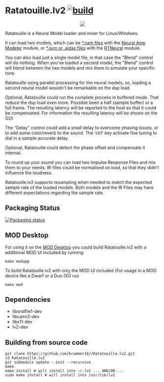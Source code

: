 # Ratatouille.lv2 [![build](https://github.com/brummer10/Ratatouille.lv2/actions/workflows/build.yml/badge.svg)](https://github.com/brummer10/Ratatouille.lv2/actions/workflows/build.yml)


<p align="center">
    <img src="https://github.com/brummer10/Ratatouille.lv2/blob/main/Ratatouille.png?raw=true" />
</p>

Ratatouille is a Neural Model loader and mixer for Linux/Windows.

It can load two models, which can be [*.nam files](https://tonehunt.org/models?tags%5B0%5D=nam) with the
[Neural Amp Modeler](https://github.com/sdatkinson/NeuralAmpModelerCore) module, or 
[*.json or .aidax files](https://tonehunt.org/models?tags%5B0%5D=aida-x) with the 
[RTNeural](https://github.com/jatinchowdhury18/RTNeural) module.

You can also load just a single model file, in that case the "Blend" control will do nothing.
When you've loaded a second model, the "Blend" control will blend between the two models and
mix them to simulate your specific tone.

Ratatouille using parallel processing for the neural models,
so, loading a second neural model wouldn't be remarkable on the dsp load.

Optional, Ratatouille could run the complete process in buffered mode. That reduce the dsp load
even more. Possible been a half (sample buffer) or a full frame. The resulting latency will be reported to the host
so that it could be compensated. For information the resulting latency will be shown on the GUI.

The "Delay" control could add a small delay to overcome phasing issues,
or to add some color/reverb to the sound. 
The 'ctrl' key activate fine tuning to dial in a sample accurate delay.

Optional, Ratatouille could detect the phase offset and compensate it internal.

To round up your sound you can load two Impulse Response Files and mix them to your needs.
IR-files could be normalised on load, so that they didn't influence the loudness. 

Ratatouille.lv2 supports resampling when needed to match the expected sample rate of the 
loaded models. Both models and the IR Files may have different expectations regarding the sample rate.

## Packaging Status

[![Packaging status](https://repology.org/badge/vertical-allrepos/ratatouille.lv2.svg?columns=3)](https://repology.org/project/ratatouille.lv2/versions)

## MOD Desktop

For using it on the [MOD Desktop](https://github.com/moddevices/mod-desktop) you could build Ratatouille.lv2
with a additional MOD UI included by running

```shell
make modapp
```

To build Ratatouille.lv2 with only the MOD UI included (For usage in a MOD device like a Dwarf or a Duo (X)) run
```shell
make mod
```

## Dependencies

- libsndfile1-dev
- libcairo2-dev
- libx11-dev
- lv2-dev

## Building from source code

```shell
git clone https://github.com/brummer10//Ratatouille.lv2.git
cd Ratatouille.lv2
git submodule update --init --recursive
make
make install # will install into ~/.lv2 ... AND/OR....
sudo make install # will install into /usr/lib/lv2
```
